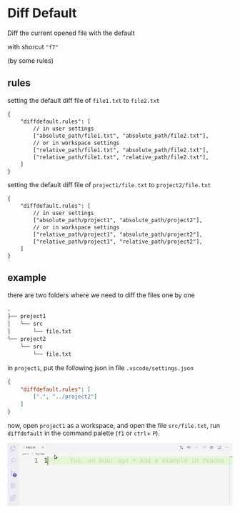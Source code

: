 # Diff Default

Diff the current opened file with the default

with shorcut `"f7"`

(by some rules)

## rules

setting the default diff file of `file1.txt` to `file2.txt`

```json5
{
    "diffdefault.rules": [
        // in user settings
        ["absolute_path/file1.txt", "absolute_path/file2.txt"],
        // or in workspace settings
        ["relative_path/file1.txt", "absolute_path/file2.txt"],
        ["relative_path/file1.txt", "relative_path/file2.txt"],
    ]
}
```

setting the default diff file of `project1/file.txt` to `project2/file.txt`


```json5
{
    "diffdefault.rules": [
        // in user settings
        ["absolute_path/project1", "absolute_path/project2"],
        // or in workspace settings
        ["relative_path/project1", "absolute_path/project2"],
        ["relative_path/project1", "relative_path/project2"],
    ]
}
```



## example

there are two folders where we need to diff the files one by one

```txt
.
├── project1
│   └── src
│       └── file.txt
└── project2
    └── src
        └── file.txt
```

in `project1`, put the following json in file `.vscode/settings.json`

```json
{
    "diffdefault.rules": [
        [".", "../project2"]
    ]
}
```

now, open `project1` as a workspace, and open the file `src/file.txt`, run `diffdefault`
in the command palette (`f1` or `ctrl`+ `P`).

![example](https://raw.githubusercontent.com/zyctree/vscode-diff-default/master/example/example.gif "example")

